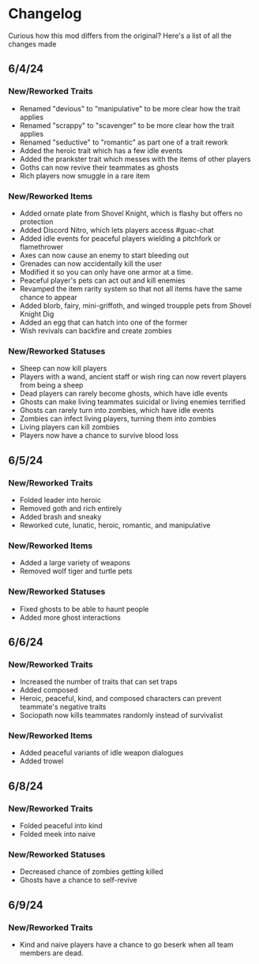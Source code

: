 # Changelog
Curious how this mod differs from the original? Here's a list of all the changes made

## 6/4/24

### New/Reworked Traits

- Renamed "devious" to "manipulative" to be more clear how the trait applies
- Renamed "scrappy" to "scavenger" to be more clear how the trait applies
- Renamed "seductive" to "romantic" as part one of a trait rework
- Added the heroic trait which has a few idle events
- Added the prankster trait which messes with the items of other players
- Goths can now revive their teammates as ghosts
- Rich players now smuggle in a rare item

### New/Reworked Items

- Added ornate plate from Shovel Knight, which is flashy but offers no protection
- Added Discord Nitro, which lets players access #guac-chat
- Added idle events for peaceful players wielding a pitchfork or flamethrower
- Axes can now cause an enemy to start bleeding out
- Grenades can now accidentally kill the user
- Modified it so you can only have one armor at a time.
- Peaceful player's pets can act out and kill enemies
- Revamped the item rarity system so that not all items have the same chance to appear
- Added blorb, fairy, mini-griffoth, and winged troupple pets from Shovel Knight Dig
- Added an egg that can hatch into one of the former
- Wish revivals can backfire and create zombies

### New/Reworked Statuses

- Sheep can now kill players
- Players with a wand, ancient staff or wish ring can now revert players from being a sheep
- Dead players can rarely become ghosts, which have idle events
- Ghosts can make living teammates suicidal or living enemies terrified
- Ghosts can rarely turn into zombies, which have idle events
- Zombies can infect living players, turning them into zombies
- Living players can kill zombies
- Players now have a chance to survive blood loss


## 6/5/24

### New/Reworked Traits
- Folded leader into heroic
- Removed goth and rich entirely
- Added brash and sneaky
- Reworked cute, lunatic, heroic, romantic, and manipulative

### New/Reworked Items
- Added a large variety of weapons
- Removed wolf tiger and turtle pets

### New/Reworked Statuses
- Fixed ghosts to be able to haunt people
- Added more ghost interactions


## 6/6/24

### New/Reworked Traits
- Increased the number of traits that can set traps
- Added composed
- Heroic, peaceful, kind, and composed characters can prevent teammate's negative traits
- Sociopath now kills teammates randomly instead of survivalist

### New/Reworked Items
- Added peaceful variants of idle weapon dialogues
- Added trowel

## 6/8/24

### New/Reworked Traits
- Folded peaceful into kind
- Folded meek into naive

### New/Reworked Statuses
- Decreased chance of zombies getting killed
- Ghosts have a chance to self-revive


## 6/9/24

### New/Reworked Traits
- Kind and naive players have a chance to go beserk when all team members are dead.